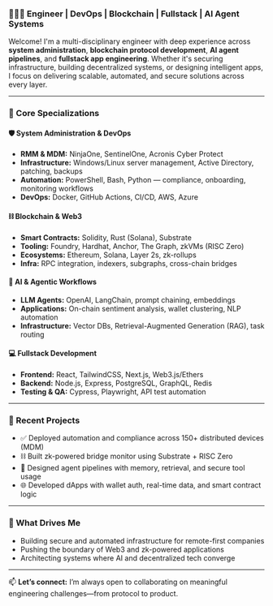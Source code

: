 ### 👨🏽‍💻 Engineer | DevOps | Blockchain | Fullstack | AI Agent Systems

Welcome! I'm a multi-disciplinary engineer with deep experience across **system administration**, **blockchain protocol development**, **AI agent pipelines**, and **fullstack app engineering**. Whether it's securing infrastructure, building decentralized systems, or designing intelligent apps, I focus on delivering scalable, automated, and secure solutions across every layer.

---

### 🧰 Core Specializations

#### 🛡️ System Administration & DevOps
- **RMM & MDM:** NinjaOne, SentinelOne, Acronis Cyber Protect
- **Infrastructure:** Windows/Linux server management, Active Directory, patching, backups
- **Automation:** PowerShell, Bash, Python — compliance, onboarding, monitoring workflows
- **DevOps:** Docker, GitHub Actions, CI/CD, AWS, Azure

#### ⛓️ Blockchain & Web3
- **Smart Contracts:** Solidity, Rust (Solana), Substrate
- **Tooling:** Foundry, Hardhat, Anchor, The Graph, zkVMs (RISC Zero)
- **Ecosystems:** Ethereum, Solana, Layer 2s, zk-rollups
- **Infra:** RPC integration, indexers, subgraphs, cross-chain bridges

#### 🧠 AI & Agentic Workflows
- **LLM Agents:** OpenAI, LangChain, prompt chaining, embeddings
- **Applications:** On-chain sentiment analysis, wallet clustering, NLP automation
- **Infrastructure:** Vector DBs, Retrieval-Augmented Generation (RAG), task routing

#### 💻 Fullstack Development
- **Frontend:** React, TailwindCSS, Next.js, Web3.js/Ethers
- **Backend:** Node.js, Express, PostgreSQL, GraphQL, Redis
- **Testing & QA:** Cypress, Playwright, API test automation

---

### 🚀 Recent Projects
- ✅ Deployed automation and compliance across 150+ distributed devices (MDM)
- ⛓️ Built zk-powered bridge monitor using Substrate + RISC Zero
- 🤖 Designed agent pipelines with memory, retrieval, and secure tool usage
- 🌐 Developed dApps with wallet auth, real-time data, and smart contract logic

---

### 🧭 What Drives Me
- Building secure and automated infrastructure for remote-first companies
- Pushing the boundary of Web3 and zk-powered applications
- Architecting systems where AI and decentralized tech converge

---

📫 **Let’s connect:** I’m always open to collaborating on meaningful engineering challenges—from protocol to product.

<!--
**yourusername/yourusername** is a ✨ _special_ ✨ repository because its `README.md` (this file) appears on your GitHub profile.
![](https://komarev.com/ghpvc/?username=yourusername&color=brightgreen)
-->
